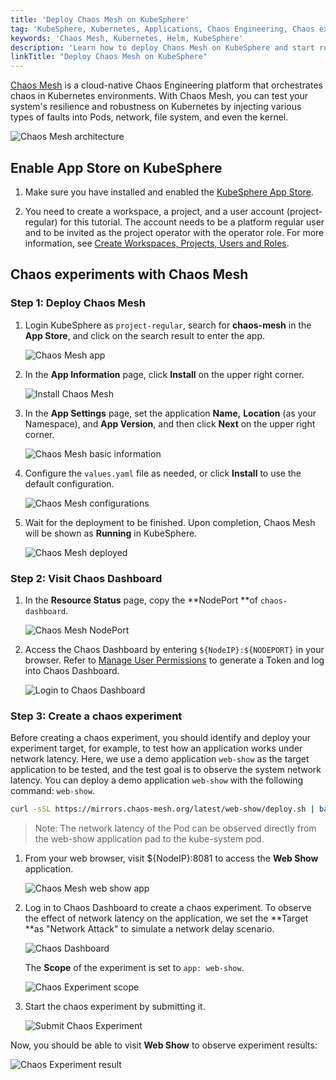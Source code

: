 ```yaml
---
title: 'Deploy Chaos Mesh on KubeSphere'
tag: 'KubeSphere, Kubernetes, Applications, Chaos Engineering, Chaos experiments, Chaos Mesh'
keywords: 'Chaos Mesh, Kubernetes, Helm, KubeSphere'
description: 'Learn how to deploy Chaos Mesh on KubeSphere and start running chaos experiments.'
linkTitle: "Deploy Chaos Mesh on KubeSphere"
---
```


[Chaos Mesh](https://github.com/chaos-mesh/chaos-mesh) is a cloud-native Chaos Engineering platform that orchestrates chaos in Kubernetes environments. With Chaos Mesh, you can test your system's resilience and robustness on Kubernetes by injecting various types of faults into Pods, network, file system, and even the kernel.

![Chaos Mesh architecture](/images/docs/appstore/built-in-apps/deploy-chaos-mesh/chaos-mesh-architecture-v2.png)

## Enable App Store on KubeSphere 

1. Make sure you have installed and enabled the [KubeSphere App Store](https://kubesphere.io/docs/pluggable-components/app-store/).

2. You need to create a workspace, a project, and a user account (project-regular) for this tutorial. The account needs to be a platform regular user and to be invited as the project operator with the operator role. For more information, see [Create Workspaces, Projects, Users and Roles](https://kubesphere.io/docs/quick-start/create-workspace-and-project/).

## Chaos experiments with Chaos Mesh

### Step 1: Deploy Chaos Mesh 
  
1. Login KubeSphere as `project-regular`, search for **chaos-mesh** in the **App Store**, and click on the search result to enter the app. 
      
    ![Chaos Mesh app](/images/docs/appstore/built-in-apps/deploy-chaos-mesh/chaos-mesh-app.png)
        
2.  In the **App Information** page, click **Install** on the upper right corner.

    ![Install Chaos Mesh](/images/docs/appstore/built-in-apps/deploy-chaos-mesh/install-chaos-mesh.png)
        
3. In the **App Settings** page, set the application **Name,** **Location** (as your Namespace), and **App Version**, and then click **Next** on the upper right corner.

    ![Chaos Mesh basic information](/images/docs/appstore/built-in-apps/deploy-chaos-mesh/chaos-mesh-basic-info.png)

4. Configure the `values.yaml` file as needed, or click **Install** to use the default configuration.

    ![Chaos Mesh configurations](/images/docs/appstore/built-in-apps/deploy-chaos-mesh/chaos-mesh-config.png)

5. Wait for the deployment to be finished. Upon completion, Chaos Mesh will be shown as **Running** in KubeSphere. 

    ![Chaos Mesh deployed](/images/docs/appstore/built-in-apps/deploy-chaos-mesh/chaos-mesh-deployed.png)


### Step 2: Visit Chaos Dashboard

1. In the **Resource Status** page, copy the **NodePort **of `chaos-dashboard`.
       
    ![Chaos Mesh NodePort](/images/docs/appstore/built-in-apps/deploy-chaos-mesh/chaos-mesh-nodeport.png)

2. Access the Chaos Dashboard by entering `${NodeIP}:${NODEPORT}` in your browser. Refer to [Manage User Permissions](https://chaos-mesh.org/docs/manage-user-permissions/) to generate a Token and log into Chaos Dashboard. 

    ![Login to Chaos Dashboard](/images/docs/appstore/built-in-apps/deploy-chaos-mesh/login-to-dashboard.png)

### Step 3: Create a chaos experiment

Before creating a chaos experiment, you should identify and deploy your experiment target, for example, to test how an application works under network latency. Here, we use a demo application `web-show` as the target application to be tested, and the test goal is to observe the system network latency. You can deploy a demo application `web-show` with the following command: `web-show`.   

```bash
curl -sSL https://mirrors.chaos-mesh.org/latest/web-show/deploy.sh | bash
```  
    
> Note: The network latency of the Pod can be observed directly from the web-show application pad to the kube-system pod.
    
1. From your web browser, visit ${NodeIP}:8081 to access the **Web Show** application.

    ![Chaos Mesh web show app](/images/docs/appstore/built-in-apps/deploy-chaos-mesh/web-show-app.png)

2. Log in to Chaos Dashboard to create a chaos experiment. To observe the effect of network latency on the application, we set the **Target **as "Network Attack" to simulate a network delay scenario. 

    ![Chaos Dashboard](/images/docs/appstore/built-in-apps/deploy-chaos-mesh/chaos-dashboard-networkchaos.png)
        
    The **Scope** of the experiment is set to `app: web-show`.

    ![Chaos Experiment scope](/images/docs/appstore/built-in-apps/deploy-chaos-mesh/chaos-experiment-scope.png)
        
3. Start the chaos experiment by submitting it. 

    ![Submit Chaos Experiment](/images/docs/appstore/built-in-apps/deploy-chaos-mesh/start-chaos-experiment.png)

Now, you should be able to visit **Web Show** to observe experiment results:    

![Chaos Experiment result](/images/docs/appstore/built-in-apps/deploy-chaos-mesh/experiment-result.png)
